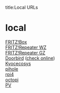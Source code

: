 title:Local URLs
# local
[FRITZ!Box](http://192.168.178.1/)  
[FRITZ!Repeater WZ](http://192.168.178.81/)  
[FRITZ!Repeater GZ](http://192.168.178.2/)  
[Doorbird](http://192.168.178.33/bha-api/view.html) ([check online](https://www.doorbird.com/checkonline))  
[Kyocecosys](http://192.168.178.55/)  
[pihole](http://192.168.178.254/)  
[rpi4](http://192.168.178.77/)  
[octopi](192.168.178.23)  
[PV](http://192.168.178.91/)  

